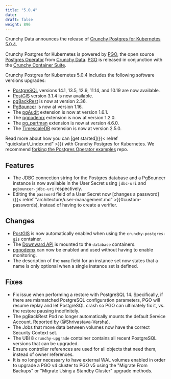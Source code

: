 ```yaml
---
title: "5.0.4"
date:
draft: false
weight: 896
---
```



Crunchy Data announces the release of [Crunchy Postgres for Kubernetes](https://www.crunchydata.com/products/crunchy-postgresql-for-kubernetes/) 5.0.4.

Crunchy Postgres for Kubernetes is powered by [PGO](https://github.com/CrunchyData/postgres-operator), the open source [Postgres Operator](https://github.com/CrunchyData/postgres-operator) from [Crunchy Data](https://www.crunchydata.com). [PGO](https://github.com/CrunchyData/postgres-operator) is released in conjunction with the [Crunchy Container Suite](https://github.com/CrunchyData/container-suite).

Crunchy Postgres for Kubernetes 5.0.4 includes the following software versions upgrades:

- [PostgreSQL](https://www.postgresql.org) versions 14.1, 13.5, 12.9, 11.14, and 10.19 are now available.
- [PostGIS](http://postgis.net/) version 3.1.4 is now available.
- [pgBackRest](https://pgbackrest.org/) is now at version 2.36.
- [PgBouncer](https://www.pgbouncer.org/) is now at version 1.16.
- The [pgAudit](https://github.com/pgaudit/pgaudit) extension is now at version 1.6.1.
- The [pgnodemx](https://github.com/CrunchyData/pgnodemx) extension is now at version 1.2.0.
- The [pg_partman](https://github.com/pgpartman/pg_partman) extension is now at version 4.6.0.
- The [TimescaleDB](https://github.com/timescale/timescaledb) extension is now at version 2.5.0.

Read more about how you can [get started]({{< relref "quickstart/_index.md" >}}) with Crunchy Postgres for Kubernetes. We recommend [forking the Postgres Operator examples](https://github.com/CrunchyData/postgres-operator-examples/fork) repo.

## Features

- The JDBC connection string for the Postgres database and a PgBouncer instance is now available in the User Secret using `jdbc-uri` and `pgbouncer-jdbc-uri` respectively.
- Editing the `password` field of a User Secret now [changes a password]({{< relref "architecture/user-management.md" >}}#custom-passwords), instead of having to create a verifier.

## Changes

- [PostGIS](https://postgis.net/) is now automatically enabled when using the `crunchy-postgres-gis` container.
- The [Downward API](https://kubernetes.io/docs/tasks/inject-data-application/downward-api-volume-expose-pod-information/) is mounted to the `database` containers.
- [pgnodemx](https://github.com/CrunchyData/pgnodemx) can now be enabled and used without having to enable monitoring.
- The description of the `name` field for an instance set now states that a name is only optional when a single instance set is defined.

## Fixes

- Fix issue when performing a restore with PostgreSQL 14. Specifically, if there are mismatched PostgreSQL configuration parameters, PGO will resume replay and let PostgreSQL crash so PGO can ultimately fix it, vs. the restore pausing indefinitely.
- The pgBackRest Pod no longer automatically mounts the default Service Account. Reported by (@Shrivastava-Varsha).
- The Jobs that move data between volumes now have the correct Security Context set.
- The UBI 8 `crunchy-upgrade` container contains all recent PostgreSQL versions that can be upgraded.
- Ensure controller references are used for all objects that need them, instead of owner references.
- It is no longer necessary to have external WAL volumes enabled in order to upgrade a PGO v4 cluster to PGO v5 using the "Migrate From Backups" or "Migrate Using a Standby Cluster" upgrade methods.
